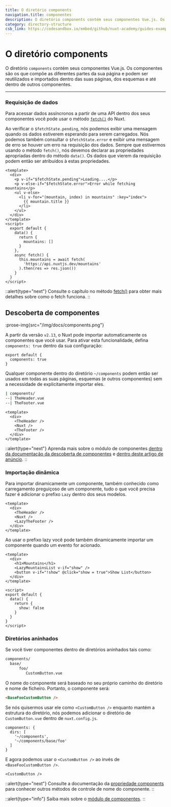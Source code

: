 ```yaml
---
title: O diretório components
navigation.title: componentes
description: O diretório components contém seus componentes Vue.js. Os componentes são os que compõe as diferentes partes da sua página e podem ser reutilizados e importados dentro das suas páginas, dos esquemas e até dentro de outros componentes.
category: directory-structure
csb_link: https://codesandbox.io/embed/github/nuxt-academy/guides-examples/tree/master/04_directory_structure/03_components?fontsize=14&hidenavigation=1&theme=dark
---
```

# O diretório components

O diretório `components` contém seus componentes Vue.js. Os componentes são os que compõe as diferentes partes da sua página e podem ser reutilizados e importados dentro das suas páginas, dos esquemas e até dentro de outros componentes.

---
### Requisição de dados

Para acessar dados assíncronos a partir de uma API dentro dos seus componentes você pode usar o método [`fetch()`](/docs/features/data-fetching#o-gatilho-fetch) do Nuxt.

Ao verificar o `$fetchState.pending`, nós podemos exibir uma mensagem quando os dados estiverem esperando para serem carregados. Nós podemos também consultar o `$fetchState.error` e exibir uma mensagem de erro se houver um erro na requisição dos dados. Sempre que estivermos usando o método `fetch()`, nós devemos declarar as propriedades apropriadas dentro do método `data()`. Os dados que vierem da requisição podem então ser atribuídos à estas propriedades.

```html{}[components/MountainsList.vue]
<template>
  <div>
    <p v-if="$fetchState.pending">Loading....</p>
    <p v-else-if="$fetchState.error">Error while fetching mountains</p>
    <ul v-else>
      <li v-for="(mountain, index) in mountains" :key="index">
        {{ mountain.title }}
      </li>
    </ul>
  </div>
</template>
<script>
  export default {
    data() {
      return {
        mountains: []
      }
    },
    async fetch() {
      this.mountains = await fetch(
        'https://api.nuxtjs.dev/mountains'
      ).then(res => res.json())
    }
  }
</script>
```

::alert{type="next"}
Consulte o capítulo no método [fetch()](/docs/features/data-fetching#o-gatilho-fetch) para obter mais detalhes sobre como o fetch funciona.
::

## Descoberta de componentes

:prose-img{src="/img/docs/components.png"}

A partir da versão `v2.13`, o Nuxt pode importar automaticamente os componentes que você usar. Para ativar esta funcionalidade, defina `components: true` dentro da sua configuração:

```js{}[nuxt.config.js]
export default {
  components: true
}
```

Qualquer componente dentro do diretório `~/components` podem então ser usados em todas as suas páginas, esquemas (e outros componentes) sem a necessidade de explicitamente importar eles.

```bash
| components/
--| TheHeader.vue
--| TheFooter.vue
```

```html{}[layouts/default.vue]
<template>
  <div>
    <TheHeader />
    <Nuxt />
    <TheFooter />
  </div>
</template>
```

::alert{type="next"}
Aprenda mais sobre o módulo de componentes [dentro da documentação da descoberta de componentes](/docs/features/component-discovery) e [dentro deste artigo de anúncio](/tutorials/improve-your-developer-experience-with-nuxt-components).
::

### Importação dinâmica

Para importar dinamicamente um componente, também conhecido como carregamento preguiçoso de um componente, tudo o que você precisa fazer é adicionar o prefixo `Lazy` dentro dos seus modelos.

```html{}[layouts/default.vue]
<template>
  <div>
    <TheHeader />
    <Nuxt />
    <LazyTheFooter />
  </div>
</template>
```

Ao usar o prefixo lazy você pode também dinamicamente importar um componente quando um evento for acionado.

```html{}[pages/index.vue]
<template>
  <div>
    <h1>Mountains</h1>
    <LazyMountainsList v-if="show" />
    <button v-if="!show" @click="show = true">Show List</button>
  </div>
</template>

<script>
export default {
  data() {
    return {
      show: false
    }
  }
}
</script>
```

### Diretórios aninhados

Se você tiver componentes dentro de diretórios aninhados tais como:

```bash
components/
  base/
      foo/
         CustomButton.vue
```

O nome do componente será baseado no seu próprio caminho do diretório e nome de ficheiro. Portanto, o componente será:

```html
<BaseFooCustomButton />
```

Se nós quisermos usar ele como `<CustomButton />` enquanto mantém a estrutura do diretório, nós podemos adicionar o diretório de `CustomButton.vue` dentro de `nuxt.config.js`.

```bash{}[nuxt.config.js]
components: {
  dirs: [
    '~/components',
    '~/components/base/foo'
  ]
}
```

E agora podemos usar o `<CustomButton />` ao invés de `<BaseFooCustomButton />`.

```html{}[pages/index.vue]
<CustomButton />
```

::alert{type="next"}
Consulte a documentação da [propriedade components](/docs/configuration-glossary/configuration-components) para conhecer outros métodos de controle de nome do componente.
::

::alert{type="info"}
Saiba mais sobre o [módulo de componentes](/tutorials/improve-your-developer-experience-with-nuxt-components).
::
